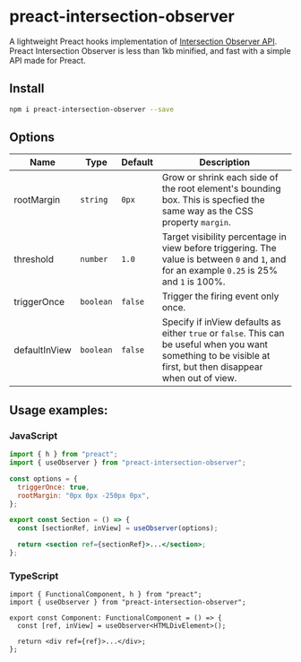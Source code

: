 # preact-intersection-observer

A lightweight Preact hooks implementation of [Intersection Observer API](https://developer.mozilla.org/en-US/docs/Web/API/Intersection_Observer_API).
Preact Intersection Observer is less than 1kb minified, and fast with a simple API made for Preact.

## Install

```bash
npm i preact-intersection-observer --save
```

## Options

| Name          | Type      | Default | Description                                                                                                                                                     |
| ------------- | --------- | ------- | --------------------------------------------------------------------------------------------------------------------------------------------------------------- |
| rootMargin    | `string`  | `0px`   | Grow or shrink each side of the root element's bounding box. This is specfied the same way as the CSS property `margin`.                                        |
| threshold     | `number`  | `1.0`   | Target visibility percentage in view before triggering. The value is between `0` and `1`, and for an example `0.25` is 25% and `1` is 100%.                     |
| triggerOnce   | `boolean` | `false` | Trigger the firing event only once.                                                                                                                             |
| defaultInView | `boolean` | `false` | Specify if inView defaults as either `true` or `false`. This can be useful when you want something to be visible at first, but then disappear when out of view. |

## Usage examples:

### JavaScript

```jsx
import { h } from "preact";
import { useObserver } from "preact-intersection-observer";

const options = {
  triggerOnce: true,
  rootMargin: "0px 0px -250px 0px",
};

export const Section = () => {
  const [sectionRef, inView] = useObserver(options);

  return <section ref={sectionRef}>...</section>;
};
```

### TypeScript

```tsx
import { FunctionalComponent, h } from "preact";
import { useObserver } from "preact-intersection-observer";

export const Component: FunctionalComponent = () => {
  const [ref, inView] = useObserver<HTMLDivElement>();

  return <div ref={ref}>...</div>;
};
```
